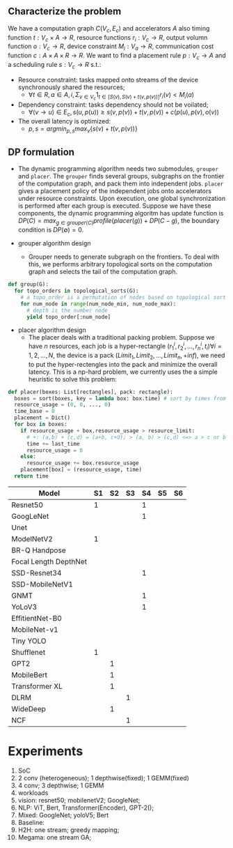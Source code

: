 ## Characterize the problem 
We have a computation graph $C(V_c,E_c)$ and accelerators $A$ also timing function $t: V_c \times A \to R$, resource functions $r_i: V_c \to R$, output volumn function $o: V_c \to R$, device constraint $M_i: V_a \to R$, communication cost function $c: A \times A \times R \to R$. 
We want to find a placement rule $p: V_c \to A$ and a scheduling rule $s: V_c \to R$ s.t.: 
- Resource constraint: tasks mapped onto streams of the device synchronously shared the resources;
  - $\forall t \in R, a \in A, i, \Sigma_{v\in V_c} 1_{t\in[S(v), S(v) + t(v, p(v))]} r_i(v) < M_i(a)$
- Dependency constraint: tasks dependency should not be voilated;
  - $\forall (v\to u) \in E_c, s(u,p(u)) \ge s(v,p(v))+t(v,p(v))+c(p(u), p(v), o(v))$ 
- The overall latency is optimized:
  - $p,s = argmin_{p,s}max_v \{s(v) + t(v, p(v))\}$

## DP formulation 

  - The dynamic programming algorithm needs two submodules, `grouper` and `placer`. The `grouper` finds several groups, subgraphs on the frontier of the computation graph, and pack them into independent jobs. `placer` gives a placement policy of the independent jobs onto accelerators under resource constraints. Upon execution, one global synchronization is performed after each group is executed. Suppose we have these components, the dynamic programming algoritm has update function is $DP(C) = max_{g\in grouper(C)}{profile(placer(g)) + DP(C - g)}$, the boundary condition is $DP(\emptyset) = 0$. 

  - grouper algorithm design 
    - Grouper needs to generate subgraph on the frontiers. To deal with this, we performs arbitrary topological sorts on the computation graph and selects the tail of the computation graph. 
  ```python 
  def group(G):
    for topo_orders in topological_sorts(G): 
      # a topo_order is a permutation of nodes based on topological sort algorithms like on DFS or BFS
      for num_node in range(num_node_min, num_node_max):
        # depth is the number node
        yield topo_order[:num_node]
  ```
  - placer algorithm design 
    - The placer deals with a traditional packing problem. Suppose we have $n$ resources, each job is a hyper-rectangle $(r^i_1,r^i_2,...,r^i_n,t_i) \forall i = 1,2,...,N$, the device is a pack $(Limit_1, Limit_2, ..., Limit_n, +inf)$, we need to put the hyper-rectengles into the pack and minimize the overall latency. This is a np-hard problem, we currently uses the a simple heuristic to solve this problem:
  ```python
  def placer(boxes: List[rectangles], pack: rectangle):
    boxes = sort(boxes, key = lambda box: box.time) # sort by times from low to high
    resource_usage = (0, 0, ..., 0)
    time_base = 0
    placement = Dict()
    for box in boxes:
      if resource_usage + box.resource_usage > resource_limit: 
        # +: (a,b) + (c,d) = (a+b, c+d); > (a, b) > (c,d) <=> a > c or b > d 
        time += last_time 
        resource_usage = 0
      else:
        resource_usage += box.resource_usage 
      placement[box] = (resource_usage, time)
    return time 
  ```

| Model | S1 | S2 | S3 | S4 | S5 | S6|
| - | - | - | - | - | - | - | 
|Resnet50|1 |  | |1 | | | 
|GoogLeNet| |  | | 1| | | 
|Unet| |  | | | | | 
|ModelNetV2|1 |  | | | | | 
|BR-Q Handpose| |  | | | | | 
|Focal Length DepthNet| |  | | | | | 
|SSD-Resnet34| |  | | 1| | | 
|SSD-MobileNetV1| |  | | | | | 
|GNMT| |  | |1 | | | 
|YoLoV3| |  | |1 | | | 
|EffitientNet-B0| |  | | | | | 
|MobileNet-v1| |  | | | | | 
|Tiny YOLO| |  | | | | | 
|Shufflenet|1 |  | | | | | 
|GPT2| | 1 | | | | | 
|MobileBert| | 1 | | | | | 
|Transformer XL| | 1 | | | | | 
|DLRM| |  |1 | | | | 
|WideDeep| | 1 | | | | | 
|NCF| |  | 1 | | | | 


# Experiments 
1. SoC 
  1. 2 conv (heterogeneous); 1 depthwise(fixed); 1 GEMM(fixed)
  2. 4 conv; 3 depthwise; 1 GEMM
2. workloads
  1. vision: resnet50; mobilenetV2; GoogleNet;
  2. NLP: ViT, Bert, Transformer(Encoder), GPT-2();
  3. Mixed: GoogleNet; yoloV5; Bert
3. Baseline:
  1. H2H: one stream; greedy mapping; 
  2. Megama: one stream GA; 
